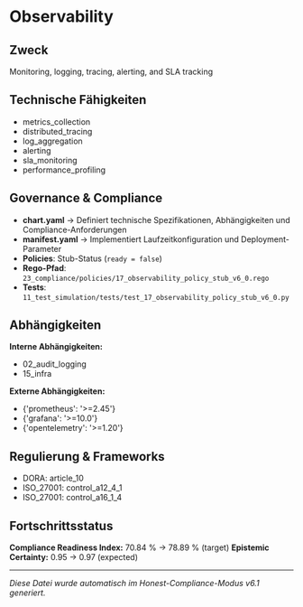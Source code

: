 # Observability

## Zweck
Monitoring, logging, tracing, alerting, and SLA tracking

## Technische Fähigkeiten
- metrics_collection
- distributed_tracing
- log_aggregation
- alerting
- sla_monitoring
- performance_profiling

## Governance & Compliance
- **chart.yaml** → Definiert technische Spezifikationen, Abhängigkeiten und Compliance-Anforderungen
- **manifest.yaml** → Implementiert Laufzeitkonfiguration und Deployment-Parameter
- **Policies**: Stub-Status (`ready = false`)
- **Rego-Pfad**: `23_compliance/policies/17_observability_policy_stub_v6_0.rego`
- **Tests**: `11_test_simulation/tests/test_17_observability_policy_stub_v6_0.py`

## Abhängigkeiten
**Interne Abhängigkeiten:**
- 02_audit_logging
- 15_infra

**Externe Abhängigkeiten:**
- {'prometheus': '>=2.45'}
- {'grafana': '>=10.0'}
- {'opentelemetry': '>=1.20'}

## Regulierung & Frameworks
- DORA: article_10
- ISO_27001: control_a12_4_1
- ISO_27001: control_a16_1_4

## Fortschrittsstatus
**Compliance Readiness Index:** 70.84 % → 78.89 % (target)
**Epistemic Certainty:** 0.95 → 0.97 (expected)

---

_Diese Datei wurde automatisch im Honest-Compliance-Modus v6.1 generiert._
